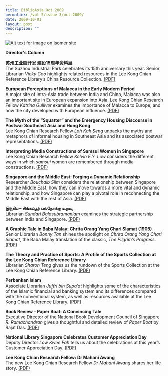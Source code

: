 ```yaml
---
title: BiblioAsia Oct 2009
permalink: /vol-5/issue-3/oct-2009/
date: 2009-10-01
layout: post
description: ""
---
```

![Alt text for image on Isomer site](/images/covers/ba5-3.jpg)

<a style="text-decoration: none; font-weight: bold;" href="/vol-5/issue-3/oct-2009/director-column/">Director's Column</a>

<a style="text-decoration: none; font-weight: bold;" href="/vol-5/issue-3/oct-2009/suzhou-industrial-park-construction/">苏州工业园开发 建设15周年资料展</a><br>The Suzhou Industrial Park celebrates its 15th anniversary this year. Senior Librarian *Vicky Gao* highlights related resources in the Lee Kong Chian Reference Library’s China
Resource Collection. 
[(PDF)](/files/pdf/vol-5/issue-3/v5-issue3_Suzhou.pdf)

<a style="text-decoration: none; font-weight: bold;" href="/vol-5/issue-3/oct-2009/malacca-early-european-modern-period/">European Perceptions of Malacca in the Early Modern Period</a><br>
A major site of intra-Asia trade between India and China, Malacca was also an important site in European expansion into Asia. Lee Kong Chian Research Fellow *Katrina Gulliver* examines the importance of Malacca to Europe, and how the city developed with European influence. [(PDF)](/files/pdf/vol-5/issue-3/v5-issue3_EuropeanPerceptions.pdf)

<a style="text-decoration: none; font-weight: bold;" href="/vol-5/issue-3/oct-2009/post-war-squatter-emergency-housing/">The Myth of the “Squatter” and the Emergency Housing Discourse in Postwar Southeast Asia and Hong Kong</a><br>Lee Kong Chian Research Fellow *Loh Kah Seng* unpacks the myths and metaphors of informal housing in Southeast Asia and its associated postwar representations. [(PDF)](/files/pdf/vol-5/issue-3/v5-issue3_SquatterHousing.pdf)

<a style="text-decoration: none; font-weight: bold;" href="/vol-5/issue-3/oct-2009/samsui-women-media-construction/">Interpreting Media Constructions of Samsui Women in Singapore</a><br>Lee Kong Chian Research Fellow *Kelvin E.Y. Low* considers the different ways in which *samsui* women are remembered through media constructions. [(PDF)](/files/pdf/vol-5/issue-3/v5-issue3_SamsuiWomen.pdf)

<a style="text-decoration: none; font-weight: bold;" href="/vol-5/issue-3/oct-2009/singapore-malaysia-dynamic-relationship/">Singapore and the Middle East: Forging a Dynamic Relationship</a><br>Researcher *Bouchaib Silm* considers the relationship between Singapore and the Middle East, how they can move towards a more vital and dynamic relationship, and how Singapore can play a pivotal role in reconnecting the Middle East with the rest of Asia. [(PDF)](/files/pdf/vol-5/issue-3/v5-issue3_SingaporeMiddleEast.pdf)

**இந்திய – சிங்கப்பூர் பல்நோக்கு உறவுு** <br>
Librarian *Sundari Balasubramaniam* examines the strategic partnership between India and Singapore. [(PDF)](/files/pdf/vol-5/issue-3/v5-issue3_IndiaSingapore.pdf)

<a style="text-decoration: none; font-weight: bold;" href="/vol-5/issue-3/oct-2009/baba-malay-chrita-slamat/">A Graphic Tale in Baba Malay: Chrita Orang Yang Chari Slamat (1905)</a><br>Senior Librarian *Bonny Tan* shines the spotlight on *Chrita Orang Yang Chari Slamat*, the Baba Malay translation of the classic, *The Pilgrim’s Progress*. [(PDF)](/files/pdf/vol-5/issue-3/v5-issue3_BabaMalay.pdf)

<a style="text-decoration: none; font-weight: bold;" href="/vol-5/issue-3/oct-2009/theory-practice-sports-collection/">The Theory and Practice of Sports: A Profile of the Sports Collection at the Lee Kong Chian Reference Library</a><br>Librarian *Sharon Teng* gives us the rundown of the Sports Collection at the Lee Kong Chian Reference Library. [(PDF)](/files/pdf/vol-5/issue-3/v5-issue3_TheoryPracticeSports.pdf)

<a style="text-decoration: none; font-weight: bold;" href="/vol-5/issue-3/oct-2009/islam-perbankan-financial-conventional/">Perbankan Islam</a><br>Associate Librarian *Juffri bin Supa’at* highlights some of the characteristics of the Islamic financial and banking system and its differences compared with the conventional system, as well as resources available at the Lee Kong Chian Reference Library. [(PDF)](/files/pdf/vol-5/issue-3/v5-issue3_Islam.pdf)

<a style="text-decoration: none; font-weight: bold;" href="/vol-5/issue-3/oct-2009/paper-boat-book-tale/">Book Review – Paper Boat: A Convincing Tale</a><br>Executive Director of the National Book Development Council of Singapore *R. Ramachandran* gives a thoughtful and detailed review of *Paper Boat* by Rajat Das. [(PDF)](/files/pdf/vol-5/issue-3/v5-issue3_PaperBoat.pdf)

<a style="text-decoration: none; font-weight: bold;" href="/vol-5/issue-3/oct-2009/national-library-customer-appreciation/">National Library Singapore Celebrates Customer Appreciation Day</a><br>Deputy Director *Low Kwee Fah* tells us about the celebrations at this year’s Customer Appreciation Day. [(PDF)](/files/pdf/vol-5/issue-3/v5-issue3_CustomerAppreciation.pdf)

<a style="text-decoration: none; font-weight: bold;" href="/vol-5/issue-3/oct-2009/mahani-awang-research-fellow/">Lee Kong Chian Research Fellow: Dr Mahani Awang</a><br>The new Lee Kong Chian Research Fellow *Dr Mahani Awang* shares her life story. [(PDF)](/files/pdf/vol-5/issue-3/v5-issue3_MahaniAwang.pdf)